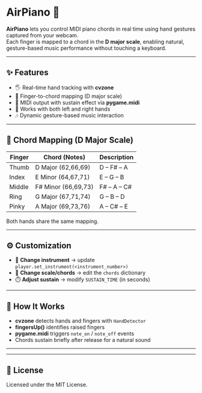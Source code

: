# AirPiano 🎹

**AirPiano** lets you control MIDI piano chords in real time using hand gestures captured from your webcam.  
Each finger is mapped to a chord in the **D major scale**, enabling natural, gesture-based music performance without touching a keyboard.

---

## ✨ Features
- 🖐️ Real-time hand tracking with **cvzone**
- 🎼 Finger-to-chord mapping (D major scale)
- 🎹 MIDI output with sustain effect via **pygame.midi**
- 👏 Works with both left and right hands
- 🎶 Dynamic gesture-based music interaction

---

## 🎵 Chord Mapping (D Major Scale)

| Finger | Chord (Notes)      | Description |
|--------|--------------------|-------------|
| Thumb  | D Major (62,66,69) | D – F# – A  |
| Index  | E Minor (64,67,71) | E – G – B   |
| Middle | F# Minor (66,69,73)| F# – A – C# |
| Ring   | G Major (67,71,74) | G – B – D   |
| Pinky  | A Major (69,73,76) | A – C# – E  |

Both hands share the same mapping.

---

## ⚙️ Customization
- 🎹 **Change instrument** → update `player.set_instrument(<instrument_number>)`  
- 🎼 **Change scale/chords** → edit the `chords` dictionary  
- ⏱️ **Adjust sustain** → modify `SUSTAIN_TIME` (in seconds)  

---

## 🧠 How It Works
- **cvzone** detects hands and fingers with `HandDetector`  
- **fingersUp()** identifies raised fingers  
- **pygame.midi** triggers `note_on` / `note_off` events  
- Chords sustain briefly after release for a natural sound  

---

---

## 📄 License
Licensed under the MIT License.  
